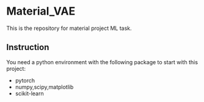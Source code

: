 # Material_VAE
This is the repository for material project ML task.

## Instruction

You need a python environment with the following package to start with this project:

*   pytorch
*   numpy,scipy,matplotlib
*   scikit-learn